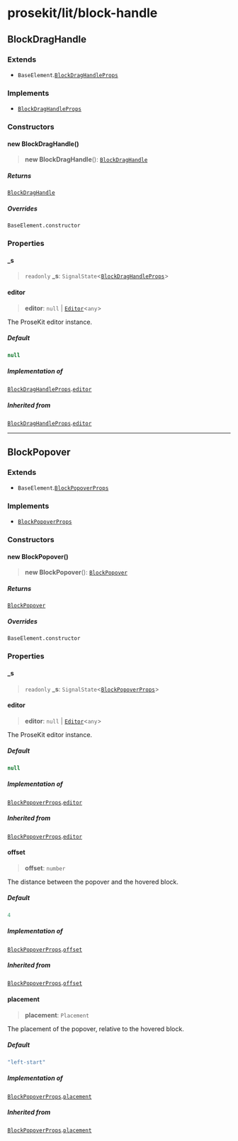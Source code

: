 # prosekit/lit/block-handle

<a id="BlockDragHandle" name="BlockDragHandle"></a>

## BlockDragHandle

### Extends

- `BaseElement`.[`BlockDragHandleProps`](../web/block-handle.md#BlockDragHandleProps)

### Implements

- [`BlockDragHandleProps`](../web/block-handle.md#BlockDragHandleProps)

### Constructors

<a id="Constructors" name="Constructors"></a>

#### new BlockDragHandle()

> **new BlockDragHandle**(): [`BlockDragHandle`](block-handle.md#BlockDragHandle)

##### Returns

[`BlockDragHandle`](block-handle.md#BlockDragHandle)

##### Overrides

`BaseElement.constructor`

### Properties

<a id="_s" name="_s"></a>

#### \_s

> `readonly` **\_s**: `SignalState`\<[`BlockDragHandleProps`](../web/block-handle.md#BlockDragHandleProps)\>

<a id="editor" name="editor"></a>

#### editor

> **editor**: `null` \| [`Editor`](../core.md#EditorE)\<`any`\>

The ProseKit editor instance.

##### Default

```ts
null
```

##### Implementation of

[`BlockDragHandleProps`](../web/block-handle.md#BlockDragHandleProps).[`editor`](../web/block-handle.md#editor)

##### Inherited from

[`BlockDragHandleProps`](../web/block-handle.md#BlockDragHandleProps).[`editor`](../web/block-handle.md#editor)

***

<a id="BlockPopover" name="BlockPopover"></a>

## BlockPopover

### Extends

- `BaseElement`.[`BlockPopoverProps`](../web/block-handle.md#BlockPopoverProps)

### Implements

- [`BlockPopoverProps`](../web/block-handle.md#BlockPopoverProps)

### Constructors

<a id="Constructors-1" name="Constructors-1"></a>

#### new BlockPopover()

> **new BlockPopover**(): [`BlockPopover`](block-handle.md#BlockPopover)

##### Returns

[`BlockPopover`](block-handle.md#BlockPopover)

##### Overrides

`BaseElement.constructor`

### Properties

<a id="_s-1" name="_s-1"></a>

#### \_s

> `readonly` **\_s**: `SignalState`\<[`BlockPopoverProps`](../web/block-handle.md#BlockPopoverProps)\>

<a id="editor-1" name="editor-1"></a>

#### editor

> **editor**: `null` \| [`Editor`](../core.md#EditorE)\<`any`\>

The ProseKit editor instance.

##### Default

```ts
null
```

##### Implementation of

[`BlockPopoverProps`](../web/block-handle.md#BlockPopoverProps).[`editor`](../web/block-handle.md#editor-1)

##### Inherited from

[`BlockPopoverProps`](../web/block-handle.md#BlockPopoverProps).[`editor`](../web/block-handle.md#editor-1)

<a id="offset" name="offset"></a>

#### offset

> **offset**: `number`

The distance between the popover and the hovered block.

##### Default

```ts
4
```

##### Implementation of

[`BlockPopoverProps`](../web/block-handle.md#BlockPopoverProps).[`offset`](../web/block-handle.md#offset)

##### Inherited from

[`BlockPopoverProps`](../web/block-handle.md#BlockPopoverProps).[`offset`](../web/block-handle.md#offset)

<a id="placement" name="placement"></a>

#### placement

> **placement**: `Placement`

The placement of the popover, relative to the hovered block.

##### Default

```ts
"left-start"
```

##### Implementation of

[`BlockPopoverProps`](../web/block-handle.md#BlockPopoverProps).[`placement`](../web/block-handle.md#placement)

##### Inherited from

[`BlockPopoverProps`](../web/block-handle.md#BlockPopoverProps).[`placement`](../web/block-handle.md#placement)

